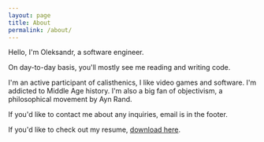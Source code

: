 ```yaml
---
layout: page
title: About
permalink: /about/
---
```


Hello, I'm Oleksandr, a software engineer. 

On day-to-day basis, you'll mostly see me reading and writing code.

I'm an active participant of calisthenics, I like video games and software. 
I'm addicted to Middle Age history. I'm also a big fan of objectivism, a philosophical movement by Ayn Rand.

If you'd like to contact me about any inquiries, email is in the footer.

If you'd like to check out my resume, [download here](https://drive.google.com/file/d/1iBqsN3DenNC_30Sg819S8tZMhYVgiZR0/view?usp=sharing).